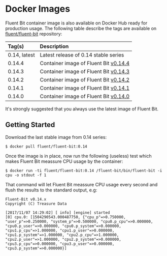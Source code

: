 # Docker Images

Fluent Bit container image is also available on Docker Hub ready for production usage. The following table describe the tags are available on [fluent/fluent-bit](https://hub.docker.com/r/fluent/fluent-bit/) repository:

| Tag\(s\) | Description |
| :--- | :--- |
| 0.14, latest | Latest release of 0.14 stable series |
| 0.14.4 | Container image of Fluent Bit [v0.14.4](http://fluentbit.io/announcements/v0.14.4) |
| 0.14.3 | Container image of Fluent Bit [v0.14.3](http://fluentbit.io/announcements/v0.14.3) |
| 0.14.2 | Container image of Fluent Bit [v0.14.2](http://fluentbit.io/announcements/v0.14.2) |
| 0.14.1 | Container image of Fluent Bit [v0.14.1](http://fluentbit.io/announcements/v0.14.1) |
| 0.14.0 | Container image of Fluent Bit [v0.14.0](http://fluentbit.io/announcements/v0.14.0) |

It's strongly suggested that you always use the latest image of Fluent Bit.

## Getting Started

Download the last stable image from 0.14 series:

```text
$ docker pull fluent/fluent-bit:0.14
```

Once the image is in place, now run the following \(useless\) test which makes Fluent Bit meassure CPU usage by the container:

```text
$ docker run -ti fluent/fluent-bit:0.14 /fluent-bit/bin/fluent-bit -i cpu -o stdout -f 1
```

That command will let Fluent Bit meassure CPU usage every second and flush the results to the standard output, e.g:

```text
Fluent-Bit v0.14.x
Copyright (C) Treasure Data

[2017/11/07 14:29:02] [ info] [engine] started
[0] cpu.0: [1504290543.000487750, {"cpu_p"=>0.750000, "user_p"=>0.250000, "system_p"=>0.500000, "cpu0.p_cpu"=>0.000000, "cpu0.p_user"=>0.000000, "cpu0.p_system"=>0.000000, "cpu1.p_cpu"=>1.000000, "cpu1.p_user"=>0.000000, "cpu1.p_system"=>1.000000, "cpu2.p_cpu"=>1.000000, "cpu2.p_user"=>1.000000, "cpu2.p_system"=>0.000000, "cpu3.p_cpu"=>0.000000, "cpu3.p_user"=>0.000000, "cpu3.p_system"=>0.000000}]
```
